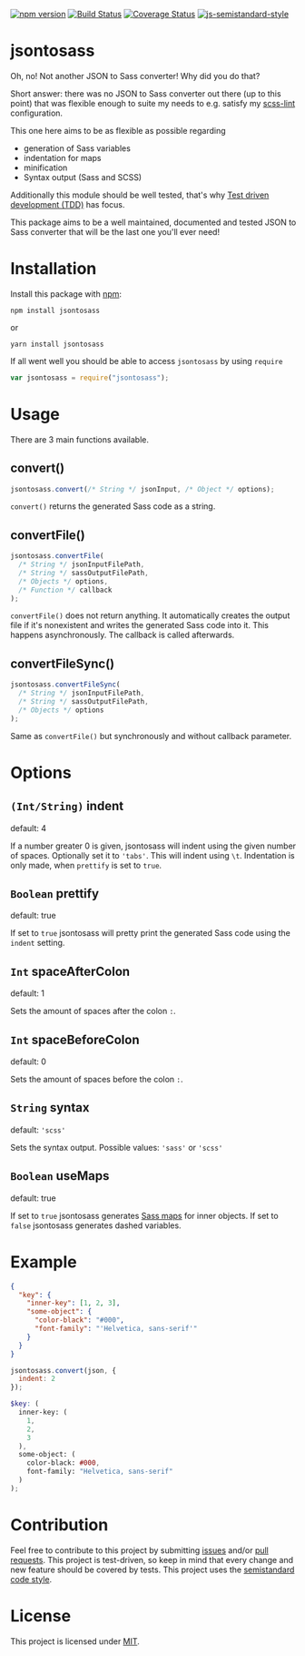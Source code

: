 [![npm version](https://badge.fury.io/js/jsontosass.svg)](https://badge.fury.io/js/jsontosass)
[![Build Status](https://travis-ci.org/Regaddi/jsontosass.svg?branch=master)](https://travis-ci.org/Regaddi/jsontosass)
[![Coverage Status](https://coveralls.io/repos/github/Regaddi/jsontosass/badge.svg?branch=master)](https://coveralls.io/github/Regaddi/jsontosass?branch=master)
[![js-semistandard-style](https://img.shields.io/badge/code%20style-semistandard-brightgreen.svg?style=flat-square)](https://github.com/standard/semistandard)

# jsontosass

Oh, no! Not another JSON to Sass converter! Why did you do that?

Short answer: there was no JSON to Sass converter out there (up to this point)
that was flexible enough to suite my needs to e.g. satisfy my
[scss-lint](https://github.com/brigade/scss-lint) configuration.

This one here aims to be as flexible as possible regarding

- generation of Sass variables
- indentation for maps
- minification
- Syntax output (Sass and SCSS)

Additionally this module should be well tested, that's why 
[Test driven development (TDD)](https://en.wikipedia.org/wiki/Test-driven_development) has focus.

This package aims to be a well maintained, documented and tested
JSON to Sass converter that will be the last one you'll ever need!

# Installation

Install this package with [npm](https://www.npmjs.com):

    npm install jsontosass

or

    yarn install jsontosass

If all went well you should be able to access `jsontosass` by using `require`

```javascript
var jsontosass = require("jsontosass");
```

# Usage

There are 3 main functions available.

## convert()

```javascript
jsontosass.convert(/* String */ jsonInput, /* Object */ options);
```

`convert()` returns the generated Sass code as a string.

## convertFile()

```javascript
jsontosass.convertFile(
  /* String */ jsonInputFilePath,
  /* String */ sassOutputFilePath,
  /* Objects */ options,
  /* Function */ callback
);
```

`convertFile()` does not return anything. It automatically creates the output file if it's nonexistent and writes the generated Sass code into it.
This happens asynchronously. The callback is called afterwards.

## convertFileSync()

```javascript
jsontosass.convertFileSync(
  /* String */ jsonInputFilePath,
  /* String */ sassOutputFilePath,
  /* Objects */ options
);
```

Same as `convertFile()` but synchronously and without callback parameter.

# Options

## `(Int/String)` indent

default: 4

If a number greater 0 is given, jsontosass will indent using the given number of spaces. Optionally set it to `'tabs'`. This will indent using `\t`. Indentation is only made, when `prettify` is set to `true`.

## `Boolean` prettify

default: true

If set to `true` jsontosass will pretty print the generated Sass code using the `indent` setting.

## `Int` spaceAfterColon

default: 1

Sets the amount of spaces after the colon `:`.

## `Int` spaceBeforeColon

default: 0

Sets the amount of spaces before the colon `:`.

## `String` syntax

default: `'scss'`

Sets the syntax output. Possible values: `'sass'` or `'scss'`

## `Boolean` useMaps

default: true

If set to `true` jsontosass generates [Sass maps](http://sass-lang.com/documentation/file.SASS_REFERENCE.html#maps) for inner objects.
If set to `false` jsontosass generates dashed variables.

# Example

```json
{
  "key": {
    "inner-key": [1, 2, 3],
    "some-object": {
      "color-black": "#000",
      "font-family": "'Helvetica, sans-serif'"
    }
  }
}
```

```javascript
jsontosass.convert(json, {
  indent: 2
});
```

```scss
$key: (
  inner-key: (
    1,
    2,
    3
  ),
  some-object: (
    color-black: #000,
    font-family: "Helvetica, sans-serif"
  )
);
```

# Contribution

Feel free to contribute to this project by submitting [issues](https://github.com/Regaddi/jsontosass/issues) and/or [pull requests](https://github.com/Regaddi/jsontosass/pulls). This project is test-driven, so keep in mind that every change and new feature should be covered by tests.
This project uses the [semistandard code style](https://github.com/Flet/semistandard).

# License

This project is licensed under [MIT](https://github.com/Regaddi/jsontosass/blob/master/LICENSE).
